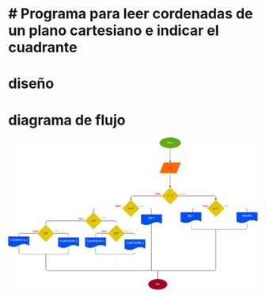 # # Programa para leer cordenadas de un plano cartesiano e indicar el cuadrante

# diseño

# diagrama de flujo

![diagrama de flujo](diagrama.png "diagrama de flujo")
